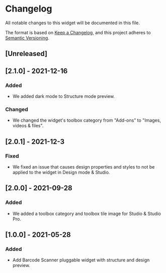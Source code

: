 # Changelog

All notable changes to this widget will be documented in this file.

The format is based on [Keep a Changelog](https://keepachangelog.com/en/1.0.0/), and this project adheres to [Semantic Versioning](https://semver.org/spec/v2.0.0.html).

## [Unreleased]

## [2.1.0] - 2021-12-16

### Added
- We added dark mode to Structure mode preview.

### Changed
- We changed the widget's toolbox category from "Add-ons" to "Images, videos & files".

## [2.0.1] - 2021-12-3

### Fixed
- We fixed an issue that causes design properties and styles to not be applied to the widget in Design mode & Studio.

## [2.0.0] - 2021-09-28

### Added
- We added a toolbox category and toolbox tile image for Studio & Studio Pro.

## [1.0.0] - 2021-05-28

### Added
- Add Barcode Scanner pluggable widget with structure and design preview.

